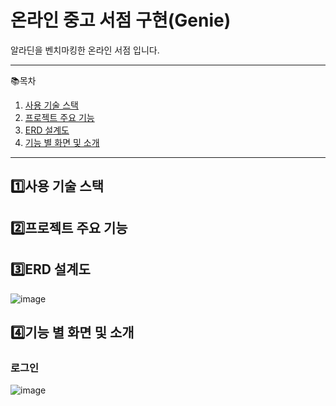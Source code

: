 # 온라인 중고 서점 구현(Genie)

알라딘을 벤치마킹한 온라인 서점 입니다.
* * *

📚목차
1. [사용 기술 스택](#1)
2. [프로젝트 주요 기능](#2)
3. [ERD 설계도](#3)
4. [기능 별 화면 및 소개](#4)

* * *

## 1️⃣사용 기술 스택

## 2️⃣프로젝트 주요 기능   

## 3️⃣ERD 설계도
![image](https://github.com/Maksimssi/genie/assets/142511332/03f10079-b971-478a-9c3a-0e5dae596c4c)

## 4️⃣기능 별 화면 및 소개
### 로그인
![image](https://github.com/Maksimssi/genie/assets/142511332/0676c5e4-46b7-4616-ac17-246fb8c71a82)
